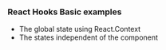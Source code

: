 ### React Hooks Basic examples ###
- The global state using React.Context
- The states independent of the component